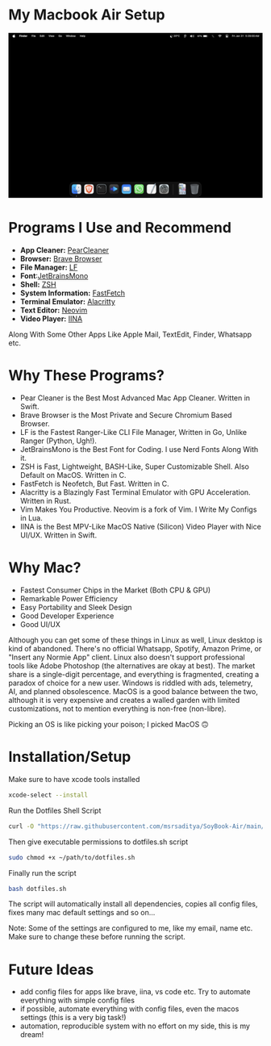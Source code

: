 # My Macbook Air Setup

![Wallpaper](https://github.com/msrsaditya/SoyBook-Air/blob/main/Screenshot.png)

# Programs I Use and Recommend

- **App Cleaner:** [PearCleaner](https://github.com/alienator88/Pearcleaner)
- **Browser:**  [Brave Browser](https://github.com/brave/brave-browser)
- **File Manager:** [LF](https://github.com/gokcehan/lf)
- **Font**:[JetBrainsMono](https://github.com/JetBrains/JetBrainsMono)
- **Shell:** [ZSH](https://github.com/zsh-users/zsh)
- **System Information:** [FastFetch](https://github.com/fastfetch-cli/fastfetch)
- **Terminal Emulator:** [Alacritty](https://github.com/alacritty/alacritty)
- **Text Editor:** [Neovim](https://github.com/neovim/neovim)
- **Video Player:** [IINA](https://github.com/iina/iina)

Along With Some Other Apps Like Apple Mail, TextEdit, Finder, Whatsapp etc.

# Why These Programs?

- Pear Cleaner is the Best Most Advanced Mac App Cleaner. Written in Swift.
- Brave Browser is the Most Private and Secure Chromium Based Browser.
- LF is the Fastest Ranger-Like CLI File Manager, Written in Go, Unlike Ranger (Python, Ugh!).
- JetBrainsMono is the Best Font for Coding. I use Nerd Fonts Along With it.
- ZSH is Fast, Lightweight, BASH-Like, Super Customizable Shell. Also Default on MacOS. Written in C.
- FastFetch is Neofetch, But Fast. Written in C.
- Alacritty is a Blazingly Fast Terminal Emulator with GPU Acceleration. Written in Rust.
- Vim Makes You Productive. Neovim is a fork of Vim. I Write My Configs in Lua.
- IINA is the Best MPV-Like MacOS Native (Silicon) Video Player with Nice UI/UX. Written in Swift.

# Why Mac?

- Fastest Consumer Chips in the Market (Both CPU & GPU)
- Remarkable Power Efficiency
- Easy Portability and Sleek Design
- Good Developer Experience
- Good UI/UX

Although you can get some of these things in Linux as well, Linux desktop is kind of abandoned. There's no official Whatsapp, Spotify, Amazon Prime, or "Insert any Normie App" client. Linux also doesn't support professional tools like Adobe Photoshop (the alternatives are okay at best). The market share is a single-digit percentage, and everything is fragmented, creating a paradox of choice for a new user. Windows is riddled with ads, telemetry, AI, and planned obsolescence. MacOS is a good balance between the two, although it is very expensive and creates a walled garden with limited customizations, not to mention everything is non-free (non-libre).

Picking an OS is like picking your poison; I picked MacOS 🙃

# Installation/Setup
Make sure to have xcode tools installed
```bash
xcode-select --install
```
Run the Dotfiles Shell Script
```bash
curl -O "https://raw.githubusercontent.com/msrsaditya/SoyBook-Air/main/dotfiles.sh"
```
Then give executable permissions to dotfiles.sh script
```bash
sudo chmod +x ~/path/to/dotfiles.sh
```
Finally run the script
```bash
bash dotfiles.sh
```
The script will automatically install all dependencies, copies all config files, fixes many mac default settings and so on...

Note: Some of the settings are configured to me, like my email, name etc. Make sure to change these before running the script.

# Future Ideas
- add config files for apps like brave, iina, vs code etc. Try to automate everything with simple config files
- if possible, automate everything with config files, even the macos settings (this is a very big task!)
- automation, reproducible system with no effort on my side, this is my dream!
